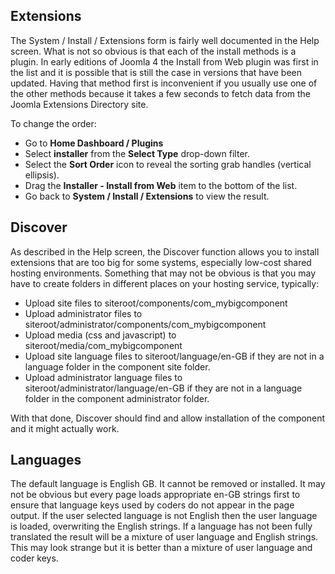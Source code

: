 <!-- Filename: J4.x:System_Install / Display title: System Install -->

## Extensions

The System / Install / Extensions form is fairly well documented in the
Help screen. What is not so obvious is that each of the install methods
is a plugin. In early editions of Joomla 4 the Install from Web plugin
was first in the list and it is possible that is still the case in
versions that have been updated. Having that method first is
inconvenient if you usually use one of the other methods because it
takes a few seconds to fetch data from the Joomla Extensions Directory
site.

To change the order:

- Go to **Home Dashboard / Plugins**
- Select **installer** from the **Select Type** drop-down filter.
- Select the **Sort Order** icon to reveal the sorting grab handles
  (vertical ellipsis).
- Drag the **Installer - Install from Web** item to the bottom of the
  list.
- Go back to **System / Install / Extensions** to view the result.

## Discover

As described in the Help screen, the Discover function allows you to
install extensions that are too big for some systems, especially
low-cost shared hosting environments. Something that may not be obvious
is that you may have to create folders in different places on your
hosting service, typically:

- Upload site files to siteroot/components/com_mybigcomponent
- Upload administrator files to
  siteroot/administrator/components/com_mybigcomponent
- Upload media (css and javascript) to siteroot/media/com_mybigcomponent
- Upload site language files to siteroot/language/en-GB if they are not
  in a language folder in the component site folder.
- Upload administrator language files to
  siteroot/administrator/language/en-GB if they are not in a language
  folder in the component administrator folder.

With that done, Discover should find and allow installation of the
component and it might actually work.

## Languages

The default language is English GB. It cannot be removed or installed.
It may not be obvious but every page loads appropriate en-GB strings
first to ensure that language keys used by coders do not appear in the
page output. If the user selected language is not English then the user
language is loaded, overwriting the English strings. If a language has
not been fully translated the result will be a mixture of user language
and English strings. This may look strange but it is better than a
mixture of user language and coder keys.
